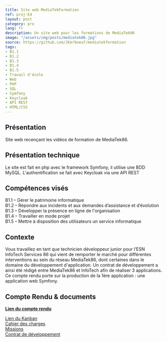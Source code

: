 ```yaml
---
title: Site web MediaTekFormation
ref: proj-E4
layout: post
category: pro
lang: fr
description: Un site web pour les formations de MediaTek86
image: "/assets/img/posts/mediatek86.jpg"
source: https://github.com/JKerboeuf/mediatekformation
tags:
- B1.1
- B1.2
- B1.3
- B1.4
- B1.5
- Travail d'école
- Web
- PHP
- SQL
- Symfony
- Keycloak
- API REST
- HTML/CSS
---
```


## Présentation

Site web recençant les vidéos de formation de MediaTek86.

## Présentation technique

Le site est fait en php avec le framework Symfony, il utilise une BDD MySQL. L'authentification se fait avec Keycloak via une API REST

## Compétences visés

B1.1 – Gérer le patrimoine informatique  
B1.2 – Répondre aux incidents et aux demandes d’assistance et d’évolution  
B1.3 – Développer la présence en ligne de l'organisation  
B1.4 – Travailler en mode projet  
B1.5 – Mettre à disposition des utilisateurs un service informatique

## Contexte

Vous travaillez en tant que technicien développeur junior pour l’ESN InfoTech Services 86 qui vient de remporter le marché pour différentes interventions au sein du réseau MediaTek86, dont certaines dans le domaine du développement d'application. Un contrat de développement a ainsi été rédigé entre MediaTek86 et InfoTech afin de réaliser 3 applications. Ce compte rendu porte sur la production de la 1ère application : une application web Symfony.

## Compte Rendu & documents

[**Lien du compte rendu**](/assets/compte_rendu_mediatekformation.pdf)

[Lien du Kanban](https://github.com/users/JKerboeuf/projects/10/views/1)  
[Cahier des charges](/assets/mediatekformation_cahier_des_charges.pdf)  
[Missions](/assets/mediatekformation_missions.pdf)  
[Contrat de développement](/assets/mediatekformation_contrat_developpement.pdf)
